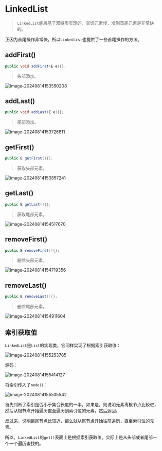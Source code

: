 # LinkedList

> `LinkedList`底层基于双链表实现的，查询元素慢，增删首尾元素是非常快的。

正因为首尾操作非常快，所以`LinkedList`也提供了一些首尾操作的方法。

## addFirst()

```java
public void addFirst(E e){};
```

> 头部添加。

![image-20240814153550208](assets/image-20240814153550208.png)

## addLast()

```java
public void addLast(E e){};
```

> 尾部添加。

![image-20240814153726811](assets/image-20240814153726811.png)

## getFirst()

```java
public E getFirst(){};
```

> 获取头部元素。

![image-20240814153857241](assets/image-20240814153857241.png)

## getLast()

```java
public E getLast(){};
```

> 获取尾部元素。

![image-20240814154517670](assets/image-20240814154517670.png)

## removeFirst()

```java
public E removeFirst(){};
```

> 删除头部元素。

![image-20240814154719356](assets/image-20240814154719356.png)

## removeLast()

```java
public E removeLast(){};
```

> 删除尾部元素。

![image-20240814154911604](assets/image-20240814154911604.png)

## 索引获取值

`LinkedList`是`List`的实现类，它同样实现了根据索引获取值：

![image-20240814155253785](assets/image-20240814155253785.png)

源码：

![image-20240814155414127](assets/image-20240814155414127.png)

将索引传入了`node()`：

![image-20240814155505542](assets/image-20240814155505542.png)

首先判断了索引是否小于集合长度的一半，如果是，则说明元素离根节点比较进，然后从根节点开始遍历直至遍历到索引位的元素，然后返回。

反过来，说明离尾节点比较近，那么就从尾节点开始往前遍历，直至索引位的元素。

所以，`LinkedList`的`get()`表面上是根据索引获取值，实际上是从头部或者尾部一个一个遍历查找的。